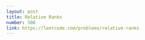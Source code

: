 ```yaml
---
layout: post
title: Relative Ranks
number: 506
link: https://leetcode.com/problems/relative-ranks
---
```

